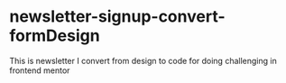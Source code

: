 # newsletter-signup-convert-formDesign
This is newsletter I convert from design to code for doing challenging in frontend mentor
